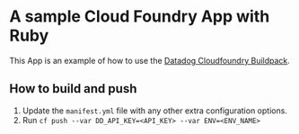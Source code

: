 # A sample Cloud Foundry App with Ruby

This App is an example of how to use the [Datadog Cloudfoundry Buildpack](https://github.com/datadog/datadog-cloudfoundry-buildpack).

## How to build and push

1. Update the `manifest.yml` file with any other extra configuration options.
2. Run `cf push --var DD_API_KEY=<API_KEY> --var ENV=<ENV_NAME>`
